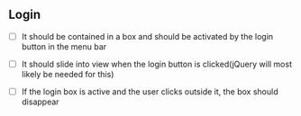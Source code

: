 ## Login
- [ ] It should be contained in a box and should be activated by the login button in the menu bar
- [ ] It should slide into view when the login button is clicked(jQuery will most likely be needed for this)
- [ ] If the login box is active and the user clicks outside it, the box should disappear
 
